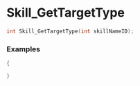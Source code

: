# Skill_GetTargetType

```cpp - C++
int Skill_GetTargetType(int skillNameID);
```

### Examples
```cpp - C++
{

}
```
